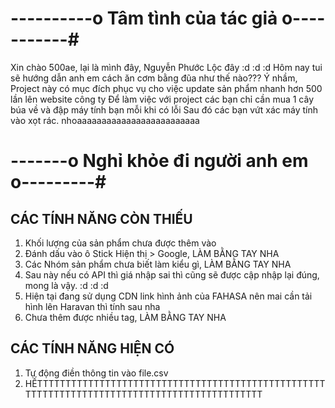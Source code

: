 # ----------o Tâm tình của tác giả o-----------#
Xin chào 500ae, lại là mình đây, Nguyễn Phước Lộc đây :d :d :d
Hôm nay tui sẽ hướng dẫn anh em cách ăn cơm bằng đũa như thế nào???
Ý nhầm, Project này có mục đích phục vụ cho việc update sản phẩm nhanh hơn 500 lần lên website công ty
Để làm việc với project các bạn chỉ cần mua 1 cây búa về và đập máy tính bạn mỗi khi có lỗi
Sau đó các bạn vứt xác máy tính vào xọt rác. nhoaaaaaaaaaaaaaaaaaaaaaaaaa
# -------o Nghỉ khỏe đi người anh em o---------#

## CÁC TÍNH NĂNG CÒN THIẾU
1. Khối lượng của sản phẩm chưa được thêm vào
2. Đánh dấu vào ô Stick Hiện thị > Google, LÀM BẰNG TAY NHA
3. Các Nhóm sản phẩm chưa biết làm kiểu gì, LÀM BẰNG TAY NHA
4. Sau này nếu có API thì giá nhập sai thì cũng sẽ được cập nhập lại đúng, mong là vậy. :d :d :d
5. Hiện tại đang sử dụng CDN link hình ảnh của FAHASA nên mai cần tải hình lên Haravan thì tính sau nha
6. Chưa thêm được nhiều tag, LÀM BẰNG TAY NHA

## CÁC TÍNH NĂNG HIỆN CÓ
1. Tự động điền thông tin vào file.csv
2. HẾTTTTTTTTTTTTTTTTTTTTTTTTTTTTTTTTTTTTTTTTTTTTTTTTTTTTTTTTTTTTTTTTTTTTTTTTTTTTTTTTTTTTTTTTTTTTT